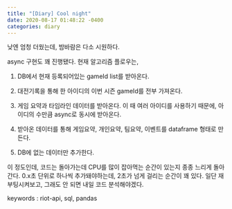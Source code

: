 ```yaml
---
title: "[Diary] Cool night"
date: 2020-08-17 01:48:22 -0400
categories: diary
---
```


낮엔 엄청 더웠는데,  밤바람은 다소 시원하다.

async 구현도 꽤 진행됐다. 현재 알고리즘 플로우는,

1. DB에서 현재 등록되어있는 gameId list를 받아온다.

2. 대전기록을 통해 한 아이디의 이번 시즌 gameId를 전부 가져온다.

3. 게임 요약과 타임라인 데이터를 받아온다. 이 때 여러 아이디를 사용하기 때문에, 
아이디의 수만큼 async로 동시에 받아온다.

4. 받아온 데이터를 통해 게임요약, 개인요약, 팀요약, 이벤트를 dataframe 형태로 만든다.

5. DB에 없는 데이터만 추가한다.


이 정도인데, 코드는 돌아가는데 CPU를 많이 잡아먹는 순간이 있는지 종종 느리게 돌아간다.
0.x초 단위로 하나씩 추가돼야하는데, 2초가 넘게 걸리는 순간이 꽤 있다.
일단 재부팅시켜보고, 그래도 안 되면 내일 코드 분석해야겠다.

keywords : riot-api, sql, pandas
